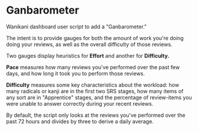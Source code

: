 # Ganbarometer

Wanikani dashboard user script to add a "Ganbarometer."

The intent is to provide gauges for both the amount of work you're doing doing
your reviews, as well as the overall difficulty of those reviews.

Two gauges display heuristics for **Effort** and another for **Difficulty.**

**Pace** measures how many reviews you've performed over the past few days,
and how long it took you to perform those reviews.

**Difficulty** measures some key characteristics about the workload: how many
radicals or kanji are in the first two SRS stages, how many
items of any sort are in "Apprentice" stages, and the percentage of review-items
you were unable to answer correctly during your recent reviews.

By default, the script only looks at the reviews you've performed over the past
72 hours and divides by three to derive a daily average.
